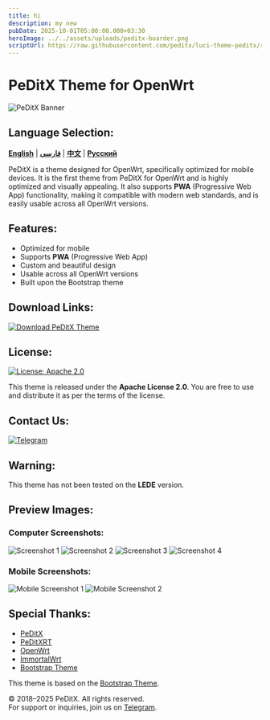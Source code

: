 ```yaml
---
title: hi
description: my new
pubDate: 2025-10-01T05:00:00.000+03:30
heroImage: ../../assets/uploads/peditx-boarder.png
scriptUrl: https://raw.githubusercontent.com/peditx/luci-theme-peditx/refs/heads/main/install.sh
---
```

# PeDitX Theme for OpenWrt

![PeDitX Banner](https://raw.githubusercontent.com/peditx/luci-theme-peditx/refs/heads/main/luasrc/brand.png)

## Language Selection:

[**English**](README.md) | [**فارسی**](README_fa.md) | [**中文**](README_zh.md) | [**Русский**](README_ru.md)


PeDitX is a theme designed for OpenWrt, specifically optimized for mobile devices. It is the first theme from PeDitX for OpenWrt and is highly optimized and visually appealing. It also supports **PWA** (Progressive Web App) functionality, making it compatible with modern web standards, and is easily usable across all OpenWrt versions.

## Features:

- Optimized for mobile
- Supports **PWA** (Progressive Web App)
- Custom and beautiful design
- Usable across all OpenWrt versions
- Built upon the Bootstrap theme

## Download Links:
[![Download PeDitX Theme](https://img.shields.io/github/downloads/peditx/luci-theme-peditx/total.svg)](https://github.com/peditx/luci-theme-peditx/releases)

## License:
[![License: Apache 2.0](https://img.shields.io/badge/License-Apache%202.0-blue.svg)](https://opensource.org/licenses/Apache-2.0)

This theme is released under the **Apache License 2.0**. You are free to use and distribute it as per the terms of the license.

## Contact Us:
[![Telegram](https://img.shields.io/badge/Telegram-Join%20Now-blue.svg)](https://t.me/peditx)

## Warning:
This theme has not been tested on the **LEDE** version.

## Preview Images:

### Computer Screenshots:
![Screenshot 1](https://raw.githubusercontent.com/peditx/luci-theme-peditx/refs/heads/main/screenshots/1.png)
![Screenshot 2](https://raw.githubusercontent.com/peditx/luci-theme-peditx/refs/heads/main/screenshots/2.png)
![Screenshot 3](https://raw.githubusercontent.com/peditx/luci-theme-peditx/refs/heads/main/screenshots/3.png)
![Screenshot 4](https://raw.githubusercontent.com/peditx/luci-theme-peditx/refs/heads/main/screenshots/4.png)

### Mobile Screenshots:
![Mobile Screenshot 1](https://raw.githubusercontent.com/peditx/luci-theme-peditx/refs/heads/main/screenshots/m1.PNG)
![Mobile Screenshot 2](https://raw.githubusercontent.com/peditx/luci-theme-peditx/refs/heads/main/screenshots/m2.PNG)

## Special Thanks:

- [PeDitX](https://github.com/peditx)
- [PeDitXRT](https://github.com/peditx/peditxrt)
- [OpenWrt](https://github.com/openwrt)
- [ImmortalWrt](https://github.com/immortalwrt)
- [Bootstrap Theme](https://github.com/twbs/bootstrap)

This theme is based on the [Bootstrap Theme](https://github.com/twbs/bootstrap).


© 2018–2025 PeDitX. All rights reserved.  
For support or inquiries, join us on [Telegram](https://t.me/peditx).

